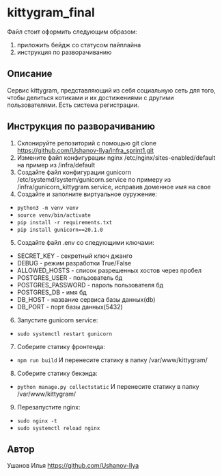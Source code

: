 # kittygram_final

Файл стоит оформить следующим образом:
1. приложить бейдж со статусом пайплайна
3. инструкция по разворачиванию

## Описание
Сервис kittygram, представляющий из себя социальную сеть для того, чтобы делиться котиками и их достижениями с другими пользователями. Есть система регистрации.

## Инструкция по разворачиванию
1. Склонируйте репозиторий с помощью git clone https://github.com/Ushanov-Ilya/infra_sprint1.git
2. Измените файл конфигурации nginx /etc/nginx/sites-enabled/default на пример из /infra/default
3. Создайте файл конфигурации gunicorn /etc/systemd/system/gunicorn.service по примеру из /infra/gunicorn_kittygram.service, исправив доменное имя на свое
4. Создайте и заполните виртуальное оуружение:
- `python3 -m venv venv`
- `source venv/bin/activate`
- `pip install -r requirements.txt`
- `pip install gunicorn==20.1.0`
5. Создайте файл .env со следующими ключами:
- SECRET_KEY - секретный ключ джанго
- DEBUG - режим разработки True/False
- ALLOWED_HOSTS - список разрешенных хостов через пробел
- POSTGRES_USER - пользователь бд
- POSTGRES_PASSWORD - пароль пользователя бд
- POSTGRES_DB - имя бд
- DB_HOST - название сервиса базы данных(db)
- DB_PORT - порт базы данных(5432)
6. Запустите gunicorn service:
- `sudo systemctl restart gunicorn`
7. Соберите статику фронтенда:
- `npm run build`
И перенесите статику в папку /var/www/kittygram/
8. Соберите статику бекэнда:
- `python manage.py collectstatic`
И перенесите статику в папку /var/www/kittygram/
9. Перезапустите nginx:
- `sudo nginx -t`
- `sudo systemctl reload nginx`

## Автор
Ушанов Илья
https://github.com/Ushanov-Ilya